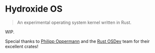 # Hydroxide OS
> An experimental operating system kernel written in Rust.


WIP.


Special thanks to [Philipp Oppermann][phil-opp] and the [Rust OSDev][rust-osdev] team for their excellent crates!

[phil-opp]: https://github.com/phil-opp
[rust-osdev]: https://github.com/rust-osdev